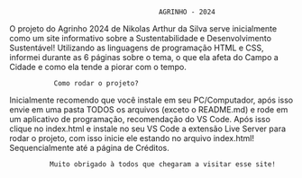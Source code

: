                                          AGRINHO - 2024

O projeto do Agrinho 2024 de Nikolas Arthur da Silva serve inicialmente como um site informativo
sobre a Sustentabilidade e Desenvolvimento Sustentável! Utilizando as linguagens de programação
HTML e CSS, informei durante as 6 páginas sobre o tema, o que ela afeta do Campo a Cidade e
como ela tende a piorar com o tempo.
 
               Como rodar o projeto?

Inicialmente recomendo que você instale em seu PC/Computador, após isso envie em uma pasta TODOS os
arquivos (exceto o README.md) e rode em um aplicativo de programação, recomendação do VS Code. Após
isso clique no index.html e instale no seu VS Code a extensão Live Server para rodar o projeto, com
isso inicie ele estando no arquivo index.html! Sequencialmente até a página de Créditos.

              Muito obrigado à todos que chegaram a visitar esse site!
